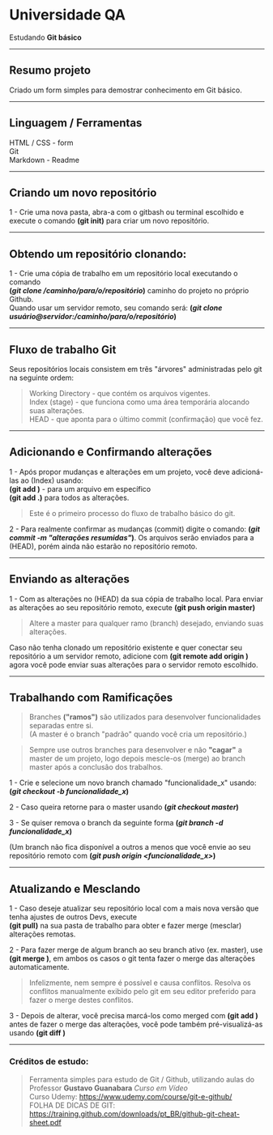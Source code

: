 # Universidade QA

Estudando **Git básico**

---

## Resumo projeto
Criado um form simples para demostrar conhecimento em Git básico.

---

## Linguagem / Ferramentas
HTML / CSS - form<br>
Git<br>
Markdown - Readme

---

## Criando um novo repositório
1 - Crie uma nova pasta, abra-a com o gitbash ou terminal escolhido e execute o comando **(git init)** para criar um novo repositório.

---

## Obtendo um repositório clonando:
1 - Crie uma cópia de trabalho em um repositório local executando o comando<br> **(*git clone /caminho/para/o/repositório*)** 
caminho do projeto no próprio Github.<br>
Quando usar um servidor remoto, seu comando será: **(*git clone usuário@servidor:/caminho/para/o/repositório*)**

---

## Fluxo de trabalho Git

Seus repositórios locais consistem em três "árvores" administradas pelo git na seguinte ordem:

> Working Directory -  que contém os arquivos vigentes.<br>
> Index (stage) - que funciona como uma área temporária alocando suas alterações.<br>
> HEAD - que aponta para o último commit (confirmação) que você fez.<br>

---

## Adicionando e Confirmando alterações

1 - Após propor mudanças e alterações em um projeto, você deve adicioná-las ao (Index) usando:<br>
**(git add <arquivo>)** - para um arquivo em específico<br>
**(git add .)**  para todos as alterações.<br> 
> Este é o primeiro processo do fluxo de trabalho básico do git.

2 - Para realmente confirmar as mudanças (commit) digite o comando: **(*git commit -m "alterações resumidas"*)**.
Os arquivos serão enviados para a (HEAD), porém ainda não estarão no repositório remoto.

---

## Enviando as alterações

1 - Com as alterações no (HEAD) da sua cópia de trabalho local. Para enviar as alterações ao seu repositório remoto, execute
**(git push origin master)**<br>
> Altere a master para qualquer ramo (branch) desejado, enviando suas alterações.

Caso não tenha clonado um repositório existente e quer conectar seu repositório a um servidor remoto, adicione com
**(git remote add origin <servidor>)** agora você pode enviar suas alterações para o servidor remoto escolhido.

---

## Trabalhando com Ramificações

> Branches **("ramos")** são utilizados para desenvolver funcionalidades separadas entre si.<br> 
(A master é o branch "padrão" quando você cria um repositório.)

> Sempre use outros branches para desenvolver e não **"cagar"** a master de um projeto, logo depois mescle-os (merge) ao branch master após a conclusão dos trabalhos.

1 - Crie e selecione um novo branch chamado "funcionalidade_x" usando: **(*git checkout -b funcionalidade_x*)**

2 - Caso queira retorne para o master usando **(*git checkout master*)**

3 - Se quiser remova o branch da seguinte forma **(*git branch -d funcionalidade_x*)**

(Um branch não fica disponível a outros a menos que você envie ao seu repositório remoto com **(*git push origin <funcionalidade_x>*)**

---

## Atualizando e Mesclando

1 - Caso deseje atualizar seu repositório local com a mais nova versão que tenha ajustes de outros Devs, execute<br>
 **(git pull)** na sua pasta de trabalho para obter e fazer merge (mesclar) alterações remotas.

2 - Para fazer merge de algum branch ao seu branch ativo (ex. master), use **(git merge <nome do branch>)**,
em ambos os casos o git tenta fazer o merge das alterações automaticamente. 

> Infelizmente, nem sempre é possível e causa conflitos. Resolva os conflitos manualmente exibido pelo git em seu editor preferido para fazer o merge destes conflitos.

3 - Depois de alterar, você precisa marcá-los como merged com **(git add <arquivo>)** antes de fazer o merge das alterações, você pode também pré-visualizá-as usando **(git diff <branch origem> <branch destino>)**

---

### Créditos de estudo:
> Ferramenta simples para estudo de Git / Github, utilizando aulas do Professor **Gustavo Guanabara** *Curso em Vídeo* <br>
> Curso Udemy: https://www.udemy.com/course/git-e-github/<br>
> FOLHA DE DICAS DE GIT: https://training.github.com/downloads/pt_BR/github-git-cheat-sheet.pdf